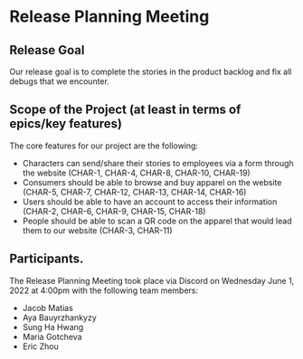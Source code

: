 # Release Planning Meeting
## Release Goal
Our release goal is to complete the stories in the product backlog and fix all debugs that we encounter.

## Scope of the Project (at least in terms of epics/key features)
The core features for our project are the following:
- Characters can send/share their stories to employees via a form through the website (CHAR-1, CHAR-4, CHAR-8, CHAR-10, CHAR-19)
- Consumers should be able to browse and buy apparel on the website (CHAR-5, CHAR-7, CHAR-12, CHAR-13, CHAR-14, CHAR-16)
- Users should be able to have an account to access their information (CHAR-2, CHAR-6, CHAR-9, CHAR-15, CHAR-18)
- People should be able to scan a QR code on the apparel that would lead them to our website (CHAR-3, CHAR-11)

## Participants.
The Release Planning Meeting took place via Discord on Wednesday June 1, 2022 at 4:00pm with the following team members:

- Jacob Matias
- Aya Bauyrzhankyzy
- Sung Ha Hwang
- Maria Gotcheva
- Eric Zhou
